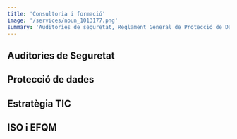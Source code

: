 ```yaml
---
title: 'Consultoria i formació'
image: '/services/noun_1013177.png'
summary: 'Auditories de seguretat, Reglament General de Protecció de Dades, estratègia TIC, ISO i EFQM.'
---
```


## Auditories de Seguretat

## Protecció de dades

## Estratègia TIC

## ISO i EFQM
